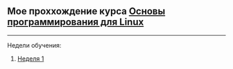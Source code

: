 ## Мое проххождение курса [Основы программирования для Linux](https://stepik.org/course/Основы-программирования-для-Linux-548)
<hr>

Недели обучения:
1. [Неделя 1](docs/week1.md)